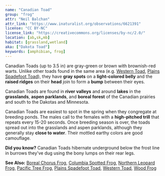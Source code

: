 ```yaml
---
name: "Canadian Toad"
group: "frog"
attr: "Neil Balchan"
attr_link: "https://www.inaturalist.org/observations/6621391"
license: "CC BY-NC"
license_link: "https://creativecommons.org/licenses/by-nc/2.0/"
location: [ab,sk,mb]
habitat: [grassland,wetland]
aka: ["Dakota Toad"]
keywords: [amphibian, frog]
---
```

Canadian Toads (up to 3.5 in) are gray-green or brown with brownish-red warts. Unlike other toads found in the same area (e.g. [Western Toad](/herps/westtoad/), [Plains Spadefoot Toad](/herps/plainspade/)), they have **gray spots** on a **light-colored belly** and the **raised ridges** on their **head** join to form a **bump** between their eyes.

Canadian Toads are found in **river valleys** and around **lakes** in the **grasslands**, **aspen parklands**, and **boreal forest** of the Canadian prairies and south to the Dakotas and Minnesota.

Canadian Toads are easiest to spot in the spring when they congregate at breeding ponds. The males call to the females with a **high-pitched trill** that repeats every 15-20 seconds. Once breeding season is over, the toads spread out into the grasslands and aspen parklands, although they generally stay **close to water**. Their mottled earthy colors are good camouflage.

**Did you know?** Canadian Toads hibernate underground below the frost line in burrows they've dug using the bony lumps on their rear legs.

<!-- generated, do not edit -->
**See Also:**
[Boreal Chorus Frog](/herps/borchor/),
[Columbia Spotted Frog](/herps/colsfrog/),
[Northern Leopard Frog](/herps/norlfrog/),
[Pacific Tree Frog](/herps/pactfrog/),
[Plains Spadefoot Toad](/herps/plainspade/),
[Western Toad](/herps/westtoad/),
[Wood Frog](/herps/woodfrog/)
